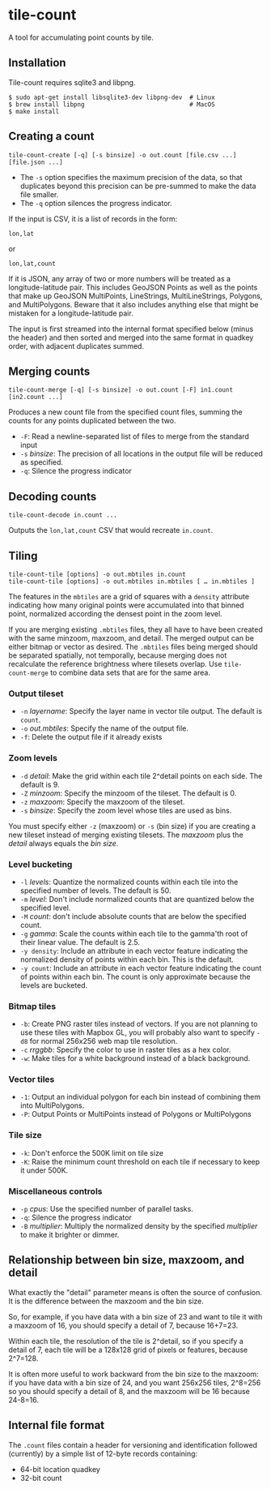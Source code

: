 tile-count
==========

A tool for accumulating point counts by tile.

Installation
------------

Tile-count requires sqlite3 and libpng.

```
$ sudo apt-get install libsqlite3-dev libpng-dev  # Linux
$ brew install libpng                             # MacOS
$ make install
```

Creating a count
----------------

    tile-count-create [-q] [-s binsize] -o out.count [file.csv ...] [file.json ...]

* The `-s` option specifies the maximum precision of the data, so that duplicates
beyond this precision can be pre-summed to make the data file smaller.
* The `-q` option silences the progress indicator.

If the input is CSV, it is a list of records in the form:

    lon,lat

or

    lon,lat,count

If it is JSON, any array of two or more numbers will be treated as a longitude-latitude
pair. This includes GeoJSON Points as well as the points that make up GeoJSON MultiPoints,
LineStrings, MultiLineStrings, Polygons, and MultiPolygons. Beware that it also includes
anything else that might be mistaken for a longitude-latitude pair.

The input is first streamed into the internal format specified below (minus the header)
and then
sorted and merged into the same format in quadkey order, with adjacent duplicates
summed.

Merging counts
--------------

    tile-count-merge [-q] [-s binsize] -o out.count [-F] in1.count [in2.count ...]

Produces a new count file from the specified count files, summing the counts for any points
duplicated between the two.

* `-F`: Read a newline-separated list of files to merge from the standard input
* `-s` *binsize*: The precision of all locations in the output file will be reduced as specified.
* `-q`: Silence the progress indicator

Decoding counts
---------------

    tile-count-decode in.count ...

Outputs the `lon,lat,count` CSV that would recreate `in.count`.

Tiling
------

    tile-count-tile [options] -o out.mbtiles in.count
    tile-count-tile [options] -o out.mbtiles in.mbtiles [ … in.mbtiles ]

The features in the `mbtiles` are a grid of squares with a `density` attribute
indicating how many original points were accumulated into that binned point,
normalized according the densest point in the zoom level.

If you are merging existing `.mbtiles` files, they all have to have been created
with the same minzoom, maxzoom, and detail. The merged output can be either
bitmap or vector as desired. The `.mbtiles` files being merged should be separated
spatially, not temporally, because merging does not recalculate the reference
brightness where tilesets overlap. Use `tile-count-merge` to combine data sets
that are for the same area.

### Output tileset

* `-n` *layername*: Specify the layer name in vector tile output. The default is `count`.
* `-o` *out.mbtiles*: Specify the name of the output file.
* `-f`: Delete the output file if it already exists

### Zoom levels

* `-d` *detail*: Make the grid within each tile 2^detail points on each side. The default is 9.
* `-Z` *minzoom*: Specify the minzoom of the tileset. The default is 0.
* `-z` *maxzoom*: Specify the maxzoom of the tileset.
* `-s` *binsize*: Specify the zoom level whose tiles are used as bins.

You must specify either `-z` (maxzoom) or `-s` (bin size) if you are creating a new tileset
instead of merging existing tilesets. The *maxzoom* plus the *detail* always equals the *bin size*.

### Level bucketing

* `-l` *levels*: Quantize the normalized counts within each tile into the specified number of levels. The default is 50.
* `-m` *level*: Don't include normalized counts that are quantized below the specified level.
* `-M` *count*: don't include absolute counts that are below the specified count.
* `-g` *gamma*: Scale the counts within each tile to the gamma'th root of their linear value. The default is 2.5.
* `-y density`: Include an attribute in each vector feature indicating the normalized density of points within each bin. This is the default.
* `-y count`: Include an attribute in each vector feature indicating the count of points within each bin. The count is only approximate because the levels are bucketed.

### Bitmap tiles

* `-b`: Create PNG raster tiles instead of vectors. If you are not planning to use these tiles with Mapbox GL,
        you will probably also want to specify `-d8` for normal 256x256 web map tile resolution.
* `-c` *rrggbb*: Specify the color to use in raster tiles as a hex color.
* `-w`: Make tiles for a white background instead of a black background.

### Vector tiles

* `-1`: Output an individual polygon for each bin instead of combining them into MultiPolygons.
* `-P`: Output Points or MultiPoints instead of Polygons or MultiPolygons

### Tile size

* `-k`: Don't enforce the 500K limit on tile size
* `-K`: Raise the minimum count threshold on each tile if necessary to keep it under 500K.

### Miscellaneous controls

* `-p` *cpus*: Use the specified number of parallel tasks.
* `-q`: Silence the progress indicator
* `-B` *multiplier*: Multiply the normalized density by the specified *multiplier* to make it brighter or dimmer.

Relationship between bin size, maxzoom, and detail
--------------------------------------------------

What exactly the "detail" parameter means is often the source of confusion.
It is the difference between the maxzoom and the bin size.

So, for example, if you have data with a bin size of 23 and want to
tile it with a maxzoom of 16, you should specify a detail of 7, because
16+7=23.

Within each tile, the resolution of the tile is 2^detail, so if you
specify a detail of 7, each tile will be a 128x128 grid of pixels or
features, because 2^7=128.

It is often more useful to work backward from the bin size
to the maxzoom: if you have data with a bin size of 24, and you
want 256x256 tiles, 2^8=256 so you should specify a detail of 8,
and the maxzoom will be 16 because 24-8=16.

Internal file format
--------------------

The `.count` files contain a header for versioning and identification
followed (currently) by a simple list of 12-byte records containing:

   * 64-bit location quadkey
   * 32-bit count
